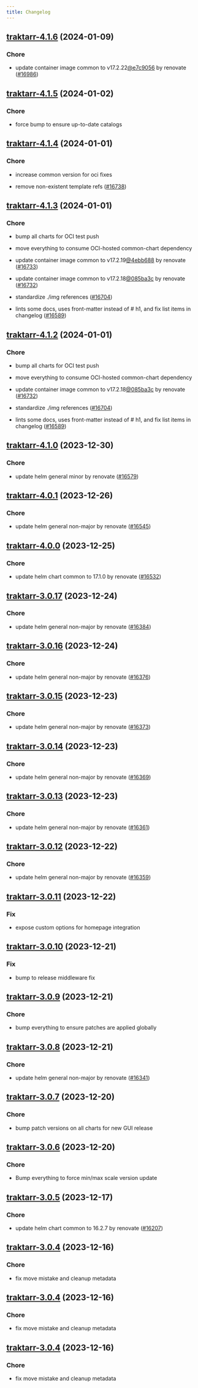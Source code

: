 ```yaml
---
title: Changelog
---
```





## [traktarr-4.1.6](https://github.com/truecharts/charts/compare/traktarr-4.1.5...traktarr-4.1.6) (2024-01-09)

### Chore



- update container image common to v17.2.22[@e7c9056](https://github.com/e7c9056) by renovate ([#16986](https://github.com/truecharts/charts/issues/16986))


## [traktarr-4.1.5](https://github.com/truecharts/charts/compare/traktarr-4.1.4...traktarr-4.1.5) (2024-01-02)

### Chore



- force bump to ensure up-to-date catalogs


## [traktarr-4.1.4](https://github.com/truecharts/charts/compare/traktarr-4.1.3...traktarr-4.1.4) (2024-01-01)

### Chore



- increase common version for oci fixes

- remove non-existent template refs ([#16738](https://github.com/truecharts/charts/issues/16738))


## [traktarr-4.1.3](https://github.com/truecharts/charts/compare/traktarr-4.1.0...traktarr-4.1.3) (2024-01-01)

### Chore



- bump all charts for OCI test push

- move everything to consume OCI-hosted common-chart dependency

- update container image common to v17.2.19[@4ebb688](https://github.com/4ebb688) by renovate ([#16733](https://github.com/truecharts/charts/issues/16733))

- update container image common to v17.2.18[@085ba3c](https://github.com/085ba3c) by renovate ([#16732](https://github.com/truecharts/charts/issues/16732))

- standardize ./img references ([#16704](https://github.com/truecharts/charts/issues/16704))

- lints some docs, uses front-matter instead of # h1, and fix list items in changelog ([#16589](https://github.com/truecharts/charts/issues/16589))


## [traktarr-4.1.2](https://github.com/truecharts/charts/compare/traktarr-4.1.0...traktarr-4.1.2) (2024-01-01)

### Chore



- bump all charts for OCI test push

- move everything to consume OCI-hosted common-chart dependency

- update container image common to v17.2.18[@085ba3c](https://github.com/085ba3c) by renovate ([#16732](https://github.com/truecharts/charts/issues/16732))

- standardize ./img references ([#16704](https://github.com/truecharts/charts/issues/16704))

- lints some docs, uses front-matter instead of # h1, and fix list items in changelog ([#16589](https://github.com/truecharts/charts/issues/16589))
## [traktarr-4.1.0](https://github.com/truecharts/charts/compare/traktarr-4.0.1...traktarr-4.1.0) (2023-12-30)

### Chore

- update helm general minor by renovate ([#16579](https://github.com/truecharts/charts/issues/16579))

## [traktarr-4.0.1](https://github.com/truecharts/charts/compare/traktarr-4.0.0...traktarr-4.0.1) (2023-12-26)

### Chore

- update helm general non-major by renovate ([#16545](https://github.com/truecharts/charts/issues/16545))

## [traktarr-4.0.0](https://github.com/truecharts/charts/compare/traktarr-3.0.17...traktarr-4.0.0) (2023-12-25)

### Chore

- update helm chart common to 17.1.0 by renovate ([#16532](https://github.com/truecharts/charts/issues/16532))

## [traktarr-3.0.17](https://github.com/truecharts/charts/compare/traktarr-3.0.16...traktarr-3.0.17) (2023-12-24)

### Chore

- update helm general non-major by renovate ([#16384](https://github.com/truecharts/charts/issues/16384))

## [traktarr-3.0.16](https://github.com/truecharts/charts/compare/traktarr-3.0.15...traktarr-3.0.16) (2023-12-24)

### Chore

- update helm general non-major by renovate ([#16376](https://github.com/truecharts/charts/issues/16376))

## [traktarr-3.0.15](https://github.com/truecharts/charts/compare/traktarr-3.0.14...traktarr-3.0.15) (2023-12-23)

### Chore

- update helm general non-major by renovate ([#16373](https://github.com/truecharts/charts/issues/16373))

## [traktarr-3.0.14](https://github.com/truecharts/charts/compare/traktarr-3.0.13...traktarr-3.0.14) (2023-12-23)

### Chore

- update helm general non-major by renovate ([#16369](https://github.com/truecharts/charts/issues/16369))

## [traktarr-3.0.13](https://github.com/truecharts/charts/compare/traktarr-3.0.12...traktarr-3.0.13) (2023-12-23)

### Chore

- update helm general non-major by renovate ([#16361](https://github.com/truecharts/charts/issues/16361))

## [traktarr-3.0.12](https://github.com/truecharts/charts/compare/traktarr-3.0.11...traktarr-3.0.12) (2023-12-22)

### Chore

- update helm general non-major by renovate ([#16359](https://github.com/truecharts/charts/issues/16359))

## [traktarr-3.0.11](https://github.com/truecharts/charts/compare/traktarr-3.0.10...traktarr-3.0.11) (2023-12-22)

### Fix

- expose custom options for homepage integration

## [traktarr-3.0.10](https://github.com/truecharts/charts/compare/traktarr-3.0.9...traktarr-3.0.10) (2023-12-21)

### Fix

- bump to release middleware fix

## [traktarr-3.0.9](https://github.com/truecharts/charts/compare/traktarr-3.0.8...traktarr-3.0.9) (2023-12-21)

### Chore

- bump everything to ensure patches are applied globally

## [traktarr-3.0.8](https://github.com/truecharts/charts/compare/traktarr-3.0.7...traktarr-3.0.8) (2023-12-21)

### Chore

- update helm general non-major by renovate ([#16341](https://github.com/truecharts/charts/issues/16341))

## [traktarr-3.0.7](https://github.com/truecharts/charts/compare/traktarr-3.0.6...traktarr-3.0.7) (2023-12-20)

### Chore

- bump patch versions on all charts for new GUI release

## [traktarr-3.0.6](https://github.com/truecharts/charts/compare/traktarr-3.0.5...traktarr-3.0.6) (2023-12-20)

### Chore

- Bump everything to force min/max scale version update

## [traktarr-3.0.5](https://github.com/truecharts/charts/compare/traktarr-3.0.4...traktarr-3.0.5) (2023-12-17)

### Chore

- update helm chart common to 16.2.7 by renovate ([#16207](https://github.com/truecharts/charts/issues/16207))

## [traktarr-3.0.4](https://github.com/truecharts/charts/compare/traktarr-2.0.13...traktarr-3.0.4) (2023-12-16)

### Chore

- fix move mistake and cleanup metadata

## [traktarr-3.0.4](https://github.com/truecharts/charts/compare/traktarr-2.0.13...traktarr-3.0.4) (2023-12-16)

### Chore

- fix move mistake and cleanup metadata

## [traktarr-3.0.4](https://github.com/truecharts/charts/compare/traktarr-2.0.13...traktarr-3.0.4) (2023-12-16)

### Chore

- fix move mistake and cleanup metadata
